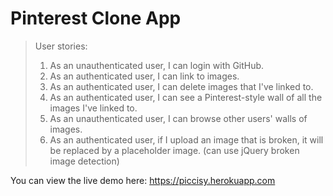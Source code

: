 # Pinterest Clone App
>User stories:
>1. As an unauthenticated user, I can login with GitHub.
>2. As an authenticated user, I can link to images.
>3. As an authenticated user, I can delete images that I've linked to.
>4. As an authenticated user, I can see a Pinterest-style wall of all the images I've linked to.
>5. As an unauthenticated user, I can browse other users' walls of images.
>6. As an authenticated user, if I upload an image that is broken, it will be replaced by a placeholder image. (can use jQuery broken image detection)


You can view the live demo here: https://piccisy.herokuapp.com
